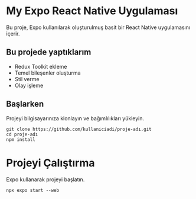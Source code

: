 # My Expo React Native Uygulaması

Bu proje, Expo kullanılarak oluşturulmuş basit bir React Native uygulamasını içerir.

## Bu projede yaptıklarım
* Redux Toolkit ekleme
* Temel bileşenler oluşturma
* Stil verme
* Olay işleme

## Başlarken

Projeyi bilgisayarınıza klonlayın ve bağımlılıkları yükleyin.

```
git clone https://github.com/kullaniciadi/proje-adı.git
cd proje-adı
npm install
```

# Projeyi Çalıştırma
Expo kullanarak projeyi başlatın.

```
npx expo start --web
```